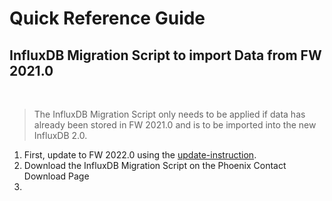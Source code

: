 # Quick Reference Guide<br>

## InfluxDB Migration Script to import Data from FW 2021.0
<br>

> The InfluxDB Migration Script only needs to be applied if data has already been stored in FW 2021.0 and is to be imported into the new InfluxDB 2.0. 

1. First, update to FW 2022.0 using the [update-instruction](4_FirmwareUpdate.md).
2. Download the InfluxDB Migration Script on the Phoenix Contact Download Page
3. 
